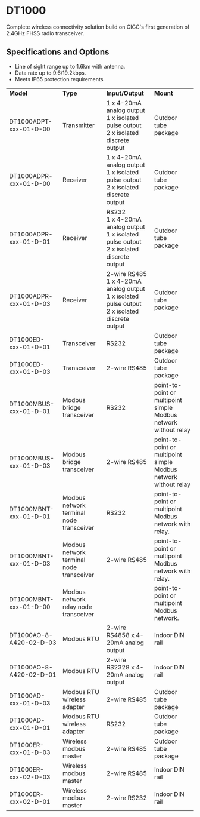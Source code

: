 # DT1000

Complete wireless connectivity solution build on GIGC's first generation of 2.4GHz FHSS radio transceiver.

## Specifications and Options

- Line of sight range up to 1.6km with antenna.
- Data rate up to 9.6/19.2kbps.
- Meets IP65 protection requirements

<table width="100%">
<tbody>
<tr>
<td><strong>Model</strong></td>
<td><strong>Type</strong></td>
<td><strong>Input/Output</strong></td>
<td><strong>Mount</strong></td>
</tr>
<tr>
<td>DT1000ADPT-xxx-01-D-00</td>
<td>Transmitter</td>
<td>1 x 4-20mA analog output<br>1 x isolated pulse output<br>2 x isolated discrete output</td>
<td>Outdoor tube package</td>
</tr>
<tr>
<td>DT1000ADPR-xxx-01-D-00</td>
<td>Receiver</td>
<td>1 x 4-20mA analog output<br>1 x isolated pulse output<br>2 x isolated discrete output</td>
<td>Outdoor tube package</td>
</tr>
<tr>
<td>DT1000ADPR-xxx-01-D-01</td>
<td>Receiver</td>
<td>RS232<br>1 x 4-20mA analog output<br>1 x isolated pulse output<br>2 x isolated discrete output</td>
<td>Outdoor tube package</td>
</tr>
<tr>
<td>DT1000ADPR-xxx-01-D-03</td>
<td>Receiver</td>
<td>2-wire RS485<br>1 x 4-20mA analog output<br>1 x isolated pulse output<br>2 x isolated discrete output</td>
<td>Outdoor tube package</td>
</tr>
<tr>
<td>DT1000ED-xxx-01-D-01</td>
<td>Transceiver</td>
<td>RS232</td>
<td>Outdoor tube package</td>
</tr>
<tr>
<td>DT1000ED-xxx-01-D-03</td>
<td>Transceiver</td>
<td>2-wire RS485</td>
<td>Outdoor tube package</td>
</tr>
<tr>
<td>DT1000MBUS-xxx-01-D-01</td>
<td>Modbus bridge transceiver</td>
<td>RS232</td>
<td>point-to-point or multipoint simple Modbus network without relay</td>
</tr>
<tr>
<td>DT1000MBUS-xxx-01-D-03</td>
<td>Modbus bridge transceiver</td>
<td>2-wire RS485</td>
<td>point-to-point or multipoint simple Modbus network without relay</td>
</tr>
<tr>
<td>DT1000MBNT-xxx-01-D-01</td>
<td>Modbus network terminal node transceiver</td>
<td>RS232</td>
<td>point-to-point or multipoint Modbus network with relay.</td>
</tr>
<tr>
<td>DT1000MBNT-xxx-01-D-03</td>
<td>Modbus network terminal node transceiver</td>
<td>2-wire RS485</td>
<td>point-to-point or multipoint Modbus network with relay.</td>
</tr>
<tr>
<td>DT1000MBNT-xxx-01-D-00</td>
<td>Modbus network relay node transceiver</td>
<td></td>
<td>point-to-point or multipoint Modbus network.</td>
</tr>
<tr>
<td>DT1000AO-8-A420-02-D-03</td>
<td>Modbus RTU</td>
<td>2-wire RS4858 x 4-20mA analog output</td>
<td>Indoor DIN rail</td>
</tr>
<tr>
<td>DT1000AO-8-A420-02-D-01</td>
<td>Modbus RTU</td>
<td>2-wire RS2328 x 4-20mA analog output</td>
<td>Indoor DIN rail</td>
</tr>
<tr>
<td>DT1000AD-xxx-01-D-03</td>
<td>Modbus RTU wireless adapter</td>
<td>2-wire RS485</td>
<td>Outdoor tube package</td>
</tr>
<tr>
<td>DT1000AD-xxx-01-D-01</td>
<td>Modbus RTU wireless adapter</td>
<td>RS232</td>
<td>Outdoor tube package</td>
</tr>
<tr>
<td>DT1000ER-xxx-01-D-03</td>
<td>Wireless modbus master</td>
<td>2-wire RS485</td>
<td>Outdoor tube package</td>
</tr>
<tr>
<td>DT1000ER-xxx-02-D-03</td>
<td>Wireless modbus master</td>
<td>2-wire RS485</td>
<td>Indoor DIN rail</td>
</tr>
<tr>
<td>DT1000ER-xxx-02-D-01</td>
<td>Wireless modbus master</td>
<td>2-wire RS232</td>
<td>Indoor DIN rail</td>
</tr>
</tbody>
</table>